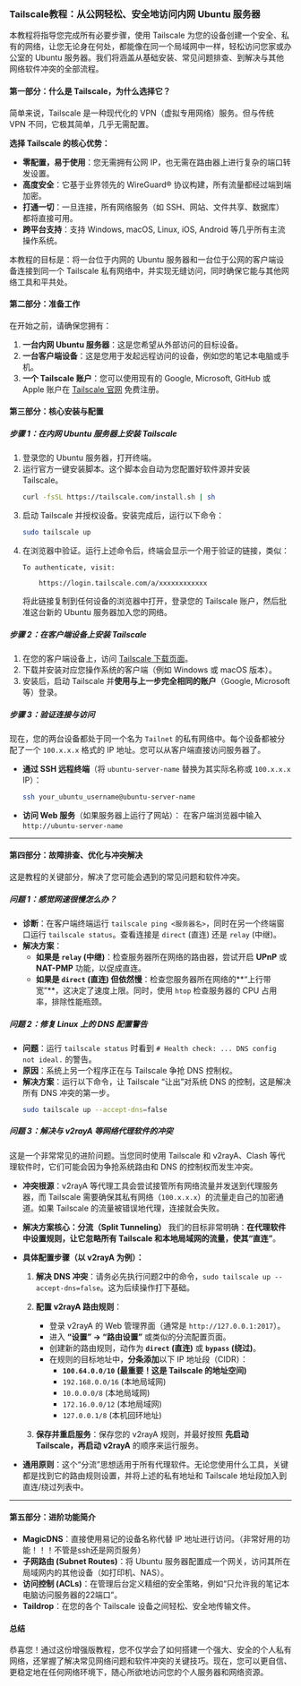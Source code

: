 ### **Tailscale教程：从公网轻松、安全地访问内网 Ubuntu 服务器**

本教程将指导您完成所有必要步骤，使用 Tailscale 为您的设备创建一个安全、私有的网络，让您无论身在何处，都能像在同一个局域网中一样，轻松访问您家或办公室的 Ubuntu 服务器。我们将涵盖从基础安装、常见问题排查、到解决与其他网络软件冲突的全部流程。

#### **第一部分：什么是 Tailscale，为什么选择它？**

简单来说，Tailscale 是一种现代化的 VPN（虚拟专用网络）服务。但与传统 VPN 不同，它极其简单，几乎无需配置。

**选择 Tailscale 的核心优势：**

  * **零配置，易于使用**：您无需拥有公网 IP，也无需在路由器上进行复杂的端口转发设置。
  * **高度安全**：它基于业界领先的 WireGuard® 协议构建，所有流量都经过端到端加密。
  * **打通一切**：一旦连接，所有网络服务（如 SSH、网站、文件共享、数据库）都将直接可用。
  * **跨平台支持**：支持 Windows, macOS, Linux, iOS, Android 等几乎所有主流操作系统。

本教程的目标是：将一台位于内网的 Ubuntu 服务器和一台位于公网的客户端设备连接到同一个 Tailscale 私有网络中，并实现无缝访问，同时确保它能与其他网络工具和平共处。

#### **第二部分：准备工作**

在开始之前，请确保您拥有：

1.  **一台内网 Ubuntu 服务器**：这是您希望从外部访问的目标设备。
2.  **一台客户端设备**：这是您用于发起远程访问的设备，例如您的笔记本电脑或手机。
3.  **一个 Tailscale 账户**：您可以使用现有的 Google, Microsoft, GitHub 或 Apple 账户在 [Tailscale 官网](https://tailscale.com/login) 免费注册。

#### **第三部分：核心安装与配置**

##### **步骤 1：在内网 Ubuntu 服务器上安装 Tailscale**

1.  登录您的 Ubuntu 服务器，打开终端。
2.  运行官方一键安装脚本。这个脚本会自动为您配置好软件源并安装 Tailscale。
    ```bash
    curl -fsSL https://tailscale.com/install.sh | sh
    ```
3.  启动 Tailscale 并授权设备。安装完成后，运行以下命令：
    ```bash
    sudo tailscale up
    ```
4.  在浏览器中验证。运行上述命令后，终端会显示一个用于验证的链接，类似：
    ```
    To authenticate, visit:

        https://login.tailscale.com/a/xxxxxxxxxxxx
    ```
    将此链接复制到任何设备的浏览器中打开，登录您的 Tailscale 账户，然后批准这台新的 Ubuntu 服务器加入您的网络。

##### **步骤 2：在客户端设备上安装 Tailscale**

1.  在您的客户端设备上，访问 [Tailscale 下载页面](https://tailscale.com/download)。
2.  下载并安装对应您操作系统的客户端（例如 Windows 或 macOS 版本）。
3.  安装后，启动 Tailscale 并**使用与上一步完全相同的账户**（Google, Microsoft 等）登录。

##### **步骤 3：验证连接与访问**

现在，您的两台设备都处于同一个名为 `Tailnet` 的私有网络中。每个设备都被分配了一个 `100.x.x.x` 格式的 IP 地址。您可以从客户端直接访问服务器了。

  * **通过 SSH 远程终端**（将 `ubuntu-server-name` 替换为其实际名称或 `100.x.x.x` IP）：
    ```bash
    ssh your_ubuntu_username@ubuntu-server-name
    ```
  * **访问 Web 服务**（如果服务器上运行了网站）：
    在客户端浏览器中输入 `http://ubuntu-server-name`

-----

#### **第四部分：故障排查、优化与冲突解决**

这是教程的关键部分，解决了您可能会遇到的常见问题和软件冲突。

##### **问题 1：感觉网速很慢怎么办？**

  * **诊断**：在客户端终端运行 `tailscale ping <服务器名>`，同时在另一个终端窗口运行 `tailscale status`。查看连接是 `direct` (直连) 还是 `relay` (中继)。
  * **解决方案**：
      * **如果是 `relay` (中继)**：检查服务器所在网络的路由器，尝试开启 **UPnP** 或 **NAT-PMP** 功能，以促成直连。
      * **如果是 `direct` (直连) 但依然慢**：检查您服务器所在网络的\*\*“上行带宽”\*\*，这决定了速度上限。同时，使用 `htop` 检查服务器的 CPU 占用率，排除性能瓶颈。

##### **问题 2：修复 Linux 上的 DNS 配置警告**

  * **问题**：运行 `tailscale status` 时看到 `# Health check: ... DNS config not ideal.` 的警告。
  * **原因**：系统上另一个程序正在与 Tailscale 争抢 DNS 控制权。
  * **解决方案**：运行以下命令，让 Tailscale “让出”对系统 DNS 的控制，这是解决所有 DNS 冲突的第一步。
    ```bash
    sudo tailscale up --accept-dns=false
    ```

##### **问题 3：解决与 v2rayA 等网络代理软件的冲突**

这是一个非常常见的进阶问题。当您同时使用 Tailscale 和 v2rayA、Clash 等代理软件时，它们可能会因为争抢系统路由和 DNS 的控制权而发生冲突。

  * **冲突根源**：v2rayA 等代理工具会尝试接管所有网络流量并发送到代理服务器，而 Tailscale 需要确保其私有网络（`100.x.x.x`）的流量走自己的加密通道。如果 Tailscale 的流量被错误地代理，连接就会失败。

  * **解决方案核心：分流（Split Tunneling）**
    我们的目标非常明确：**在代理软件中设置规则，让它忽略所有 Tailscale 和本地局域网的流量，使其“直连”**。

  * **具体配置步骤（以 v2rayA 为例）：**

    1.  **解决 DNS 冲突**：请务必先执行问题2中的命令，`sudo tailscale up --accept-dns=false`。这为后续操作打下基础。

    2.  **配置 v2rayA 路由规则**：

          * 登录 v2rayA 的 Web 管理界面（通常是 `http://127.0.0.1:2017`）。
          * 进入 **“设置” -\> “路由设置”** 或类似的分流配置页面。
          * 创建新的路由规则，动作为 **`direct` (直连)** 或 **`bypass` (绕过)**。
          * 在规则的目标地址中，**分条添加**以下 IP 地址段（CIDR）：
              * **`100.64.0.0/10`** **(最重要！这是 Tailscale 的地址空间)**
              * `192.168.0.0/16` (本地局域网)
              * `10.0.0.0/8`       (本地局域网)
              * `172.16.0.0/12`    (本地局域网)
              * `127.0.0.1/8`      (本机回环地址)

    3.  **保存并重启服务**：保存您的 v2rayA 规则，并最好按照 **先启动 Tailscale，再启动 v2rayA** 的顺序来运行服务。

  * **通用原则**：这个“分流”思想适用于所有代理软件。无论您使用什么工具，关键都是找到它的路由规则设置，并将上述的私有地址和 Tailscale 地址段加入到直连/绕过列表中。

-----

#### **第五部分：进阶功能简介**

  * **MagicDNS**：直接使用易记的设备名称代替 IP 地址进行访问。（非常好用的功能！！！不管是ssh还是网页服务）
  * **子网路由 (Subnet Routes)**：将 Ubuntu 服务器配置成一个网关，访问其所在局域网内的其他设备（如打印机、NAS）。
  * **访问控制 (ACLs)**：在管理后台定义精细的安全策略，例如“只允许我的笔记本电脑访问服务器的22端口”。
  * **Taildrop**：在您的各个 Tailscale 设备之间轻松、安全地传输文件。

#### **总结**

恭喜您！通过这份增强版教程，您不仅学会了如何搭建一个强大、安全的个人私有网络，还掌握了解决常见网络问题和软件冲突的关键技巧。现在，您可以更自信、更稳定地在任何网络环境下，随心所欲地访问您的个人服务器和网络资源。
